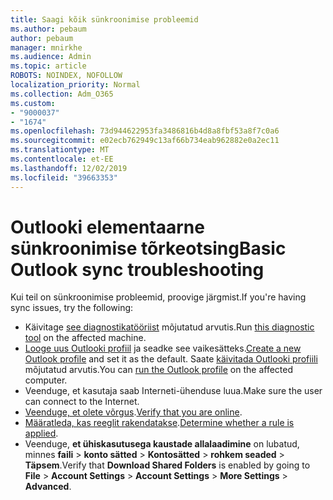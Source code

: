 ```yaml
---
title: Saagi kõik sünkroonimise probleemid
ms.author: pebaum
author: pebaum
manager: mnirkhe
ms.audience: Admin
ms.topic: article
ROBOTS: NOINDEX, NOFOLLOW
localization_priority: Normal
ms.collection: Adm_O365
ms.custom:
- "9000037"
- "1674"
ms.openlocfilehash: 73d944622953fa3486816b4d8a8fbf53a8f7c0a6
ms.sourcegitcommit: e02ecb762949c13af66b734eab962882e0a2ec11
ms.translationtype: MT
ms.contentlocale: et-EE
ms.lasthandoff: 12/02/2019
ms.locfileid: "39663353"
---
```

# <a name="basic-outlook-sync-troubleshooting"></a><span data-ttu-id="08595-102">Outlooki elementaarne sünkroonimise tõrkeotsing</span><span class="sxs-lookup"><span data-stu-id="08595-102">Basic Outlook sync troubleshooting</span></span>

<span data-ttu-id="08595-103">Kui teil on sünkroonimise probleemid, proovige järgmist.</span><span class="sxs-lookup"><span data-stu-id="08595-103">If you're having sync issues, try the following:</span></span>

- <span data-ttu-id="08595-104">Käivitage [see diagnostikatööriist](https://aka.ms/sara-outlooksendreceive) mõjutatud arvutis.</span><span class="sxs-lookup"><span data-stu-id="08595-104">Run [this diagnostic tool](https://aka.ms/sara-outlooksendreceive) on the affected machine.</span></span>
- <span data-ttu-id="08595-105">[Looge uus Outlooki profiil](https://support.office.com/article/f544c1ba-3352-4b3b-be0b-8d42a540459d) ja seadke see vaikesätteks.</span><span class="sxs-lookup"><span data-stu-id="08595-105">[Create a new Outlook profile](https://support.office.com/article/f544c1ba-3352-4b3b-be0b-8d42a540459d) and set it as the default.</span></span> <span data-ttu-id="08595-106">Saate [käivitada Outlooki profiili](https://aka.ms/SaRA-OutlookSetupProfile) mõjutatud arvutis.</span><span class="sxs-lookup"><span data-stu-id="08595-106">You can [run the Outlook profile](https://aka.ms/SaRA-OutlookSetupProfile) on the affected computer.</span></span>
- <span data-ttu-id="08595-107">Veenduge, et kasutaja saab Interneti-ühenduse luua.</span><span class="sxs-lookup"><span data-stu-id="08595-107">Make sure the user can connect to the Internet.</span></span> 
- <span data-ttu-id="08595-108">[Veenduge, et olete võrgus](https://support.office.com/article/2460e4a8-16c7-47fc-b204-b1549275aac9).</span><span class="sxs-lookup"><span data-stu-id="08595-108">[Verify that you are online](https://support.office.com/article/2460e4a8-16c7-47fc-b204-b1549275aac9).</span></span>
- <span data-ttu-id="08595-109">[Määratleda, kas reeglit rakendatakse](https://support.office.com/article/C24F5DEA-9465-4DF4-AD17-A50704D66C59).</span><span class="sxs-lookup"><span data-stu-id="08595-109">[Determine whether a rule is applied](https://support.office.com/article/C24F5DEA-9465-4DF4-AD17-A50704D66C59).</span></span>
- <span data-ttu-id="08595-110">Veenduge, **et ühiskasutusega kaustade allalaadimine** on lubatud, minnes **faili** > **konto sätted** > **Kontosätted** > **rohkem seaded** > **Täpsem**.</span><span class="sxs-lookup"><span data-stu-id="08595-110">Verify that **Download Shared Folders** is enabled by going to **File** > **Account Settings** > **Account Settings** > **More Settings** > **Advanced**.</span></span>